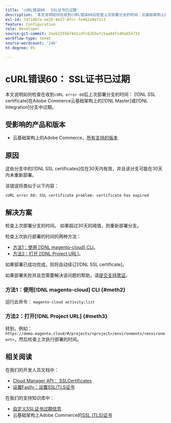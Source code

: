 ```yaml
---
title: 'cURL错误60： SSL证书已过期'
description: '本文说明如何在收到cURL错误60后检查上次部署分支的时间：云基础架构上的Adobe Commerce上的主分支或集成分支中的SSL证书已过期。'
exl-id: 74f1db7e-ee2b-4e27-8fcc-fe462a9e72c3
feature: Configuration
role: Developer
source-git-commit: 2aeb2355b74d1cdfc62b5e7c5aa04fcd0a654733
workflow-type: tm+mt
source-wordcount: '246'
ht-degree: 0%

---
```


# cURL错误60： SSL证书已过期

本文说明如何检查在收到`cURL error 60`后上次部署分支的时间： [!DNL SSL certificate]在Adobe Commerce云基础架构上的[!DNL Master]或[!DNL Integration]分支中过期。

## 受影响的产品和版本

* 云基础架构上的Adobe Commerce，[所有支持的版本](https://magento.com/sites/default/files/magento-software-lifecycle-policy.pdf)

## 原因

这些分支中的[!DNL SSL certificates]仅在30天内有效，并且该分支可能在30天内未重新部署。

该错误将类似于以下内容：

```cURL
cURL error 60: SSL certificate problem: certificate has expired
```

## 解决方案

检查上次部署分支的时间。 如果超过30天的阈值，则重新部署分支。

检查上次执行部署的时间的两种方法：

* [方法1：使用 [!DNL magento-cloud] CLI](#meth2)。
* [方法2：打开 [!DNL Project URL]](#meth3)。

如果部署已成功完成，则将自动续订[!DNL SSL certificate]。

如果部署失败并且您需要解决该问题的帮助，请[提交支持票证](https://experienceleague.adobe.com/docs/commerce-knowledge-base/kb/help-center-guide/magento-help-center-user-guide.html#submit-ticket)。

### 方法1：使用[!DNL magento-cloud] CLI {#meth2}

运行此命令： `magento-cloud activity:list`

### 方法2：打开[!DNL Project URL] {#meth3}

转到，例如： `https://demo.magento.cloud/#/projects/<project>/environments/<environment>`，然后检查上次执行部署的时间。

## 相关阅读

在我们的开发人员文档中：

* [Cloud Manager API： SSLCertificates](https://developer.adobe.com/experience-cloud/cloud-manager/reference/api/#tag/SSLCertificates)
* [设置Fastly：设置SSL/TLS证书](https://experienceleague.adobe.com/en/docs/commerce-cloud-service/user-guide/cdn/setup-fastly/fastly-configuration#provision-ssltls-certificates)

在我们的支持知识库中：

* [自定义SSL证书过期信息](https://experienceleague.adobe.com/docs/commerce-knowledge-base/kb/troubleshooting/miscellaneous/custom-ssl-certificate-expiration-information.html)
* 云基础架构上Adobe Commerce的[SSL (TLS)证书](https://experienceleague.adobe.com/docs/commerce-knowledge-base/kb/how-to/ssl-tls-certificates-for-magento-commerce-cloud-faq.html)
